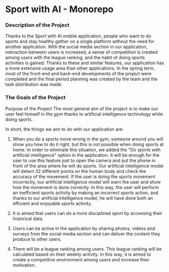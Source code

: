 # Sport with AI - Monorepo

### Description of the Project

Thanks to the Sport with AI mobile application, people who want to do sports and stay healthy gather on a single platform without the need for another application. With the social media section in our application, interaction between users is increased, a sense of competition is created among users with the league ranking, and the habit of doing sports activities is gained. Thanks to these and similar features, our application has a more extensive usage area than other applications. In the spring term, most of the front-end and back-end developments of the project were completed and the final period planning was created by the team and the task distribution was made.

### The Goals of the Project

Purpose of the Project The most general aim of the project is to make our user feel himself in the gym thanks to artificial intelligence technology while doing sports.

In short, the things we aim to do with our application are:
1. When you do a sports move wrong in the gym, someone around you will show you how to do it right, but this is not possible when doing sports at home. In order to eliminate this situation, we added the "Do sports with artificial intelligence" option in the application. It will be enough for the user to use this feature just to open the camera and put the phone in front of the area where he will do sports. Our artificial intelligence model will detect 32 different points on the human body and check the accuracy of the movement. If the user is doing the sports movement incorrectly, our artificial intelligence model will warn the user and show how the movement is done correctly. In this way, the user will perform an inefficient sports activity by making an incorrect sports action, and thanks to our artificial intelligence model, he will have done both an efficient and enjoyable sports activity.

2. It is aimed that users can do a more disciplined sport by accessing their historical data.

3. Users can be active in the application by sharing photos, videos and surveys from the social media section and can deliver the content they produce to other users.

4. There will be a league ranking among users. This league ranking will be calculated based on their weekly activity. In this way, it is aimed to create a competitive environment among users and increase their motivation.
